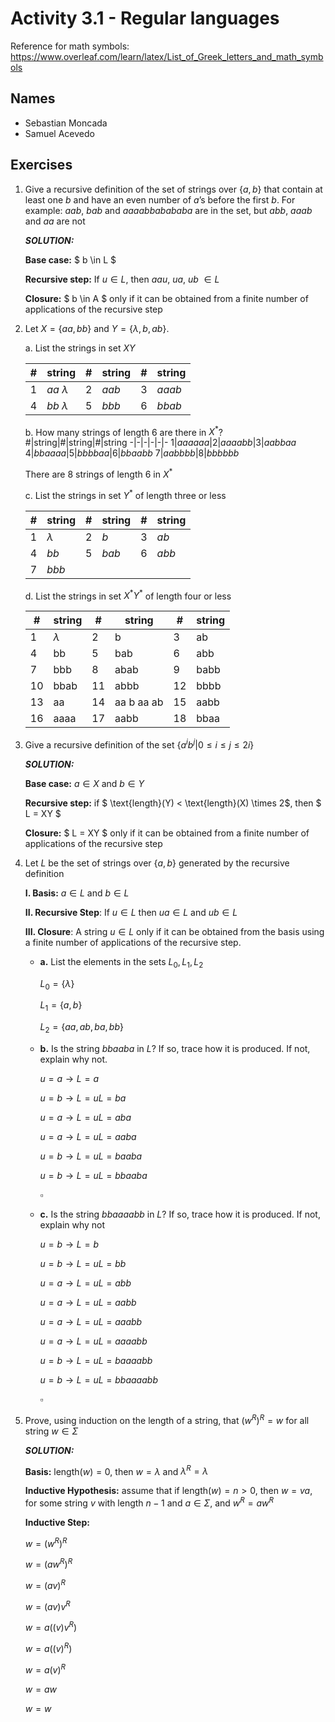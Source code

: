 # Activity 3.1 - Regular languages

Reference for math symbols:
<https://www.overleaf.com/learn/latex/List_of_Greek_letters_and_math_symbols>

## Names

- Sebastian Moncada
- Samuel Acevedo

## Exercises

1. Give a recursive definition of the set of strings over $\{a, b\}$ that
   contain at least one $b$ and have an even number of $a$’s before the
   first $b$.
   For example: $aab$, $bab$ and $aaaabbabababa$ are in the set,
   but $abb$, $aaab$ and $aa$ are not

   _**SOLUTION:**_

   **Base case:**
   $ b \in L $

   **Recursive step:**
   If $u \in L$, then $aau$, $ua$, $ub$ $\in L$

   **Closure:**
   $ b \in A $ only if it can be obtained from a finite number of applications of the recursive step

2. Let $X = \{aa, bb\}$ and $Y = \{\lambda, b, ab\}$.

   a. List the strings in set $XY$

   | #   | string         | #   | string | #   | string |
   | --- | -------------- | --- | ------ | --- | ------ |
   | 1   | $aa \ \lambda$ | 2   | $aab$  | 3   | $aaab$ |
   | 4   | $bb \ \lambda$ | 5   | $bbb$  | 6   | $bbab$ |

   b. How many strings of length 6 are there in $X^*$?
   #|string|#|string|#|string
   -|-|-|-|-|-
   1|$aaaaaa$|2|$aaaabb$|3|$aabbaa$
   4|$bbaaaa$|5|$bbbbaa$|6|$bbaabb$
   7|$aabbbb$|8|$bbbbbb$

   There are 8 strings of length 6 in $X^*$

   c. List the strings in set $Y^*$ of length three or less

   | #   | string    | #   | string | #   | string |
   | --- | --------- | --- | ------ | --- | ------ |
   | 1   | $\lambda$ | 2   | $b$    | 3   | $ab$   |
   | 4   | $bb$      | 5   | $bab$  | 6   | $abb$  |
   | 7   | $bbb$     |

   d. List the strings in set $X^*Y^*$ of length four or less

   | #   | string    | #   | string     | #   | string |
   | --- | --------- | --- | ---------- | --- | ------ |
   | 1   | $\lambda$ | 2   | b          | 3   | ab     |
   | 4   | bb        | 5   | bab        | 6   | abb    |
   | 7   | bbb       | 8   | abab       | 9   | babb   |
   | 10  | bbab      | 11  | abbb       | 12  | bbbb   |
   | 13  | aa        | 14  | aa b aa ab | 15  | aabb   |
   | 16  | aaaa      | 17  | aabb       | 18  | bbaa   |

3. Give a recursive definition of the set $\{ a^ib^j | 0 ≤ i ≤ j ≤ 2i\}$

   _**SOLUTION:**_

   **Base case:**
   $a \in X$ and $b \in Y$

   **Recursive step:**
   if $ \text{length}(Y) < \text{length}(X) \times 2$, then $ L = XY $

   **Closure:**
   $ L = XY $ only if it can be obtained from a finite number of applications of the recursive step

4. Let $L$ be the set of strings over $\{a, b\}$ generated by the recursive
   definition

   **I. Basis:** $a \in L$ and $b \in L$

   **II. Recursive Step**: If $u \in L$ then $ua \in L$ and $ub \in L$

   **III. Closure**: A string $u \in L$ only if it can be obtained from the
   basis using a finite number of applications of the recursive step.

   - **a.** List the elements in the sets $L_0, L_1, L_2$

     $L_0 = \{\lambda\}$

     $L_1 = \{a, b\}$

     $L_2 = \{aa, ab, ba, bb\}$

   - **b.** Is the string $bbaaba$ in $L$? If so, trace how it is produced. If not, explain why not.

     $u = a \to L = a$

     $u = b \to L = uL = ba$

     $u = a \to L = uL = aba$

     $u = a \to L = uL = aaba$

     $u = b \to L = uL = baaba$

     $u = b \to L = uL = bbaaba$

     $\square$

   - **c.** Is the string $bbaaaabb$ in $L$? If so, trace how it is produced. If not, explain why not

     $u = b \to L = b$

     $u = b \to L = uL = bb$

     $u = a \to L = uL = abb$

     $u = a \to L = uL = aabb$

     $u = a \to L = uL = aaabb$

     $u = a \to L = uL = aaaabb$

     $u = b \to L = uL = baaaabb$

     $u = b \to L = uL = bbaaaabb$

     $\square$

5. Prove, using induction on the length of a string, that $(w^R)^R = w$ for all
   string $w \in \Sigma$

   _**SOLUTION:**_

   **Basis:**
   $\text{length}(w) = 0$, then $w = \lambda$ and $\lambda ^R = \lambda$

   **Inductive Hypothesis:**
   assume that if $\text{length}(w) = n > 0$, then $w = va$, for some string $v$ with length $n-1$ and $a \in \Sigma$, and $w^R = aw^R$

   **Inductive Step:**

   $w = (w^R)^R$

   $w = (aw^R)^R$

   $w = (av)^R$

   $w  = (av)v^R$

   $w  = a((v)v^R)$

   $w  = a((v)^R)$

   $w  = a(v)^R$

   $w  = aw$

   $w  = w$
